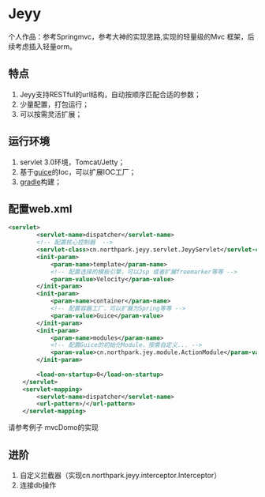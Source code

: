 # Jeyy
个人作品：参考Springmvc，参考大神的实现思路,实现的轻量级的Mvc 框架，后续考虑插入轻量orm。



## 特点

1. Jeyy支持RESTful的url结构，自动按顺序匹配合适的参数；
1. 少量配置，打包运行；
1. 可以按需灵活扩展；

## 运行环境

1. servlet 3.0环境，Tomcat/Jetty；
1. 基于[guice]的Ioc，可以扩展IOC工厂；
1. [gradle]构建；

## 配置web.xml

``` xml
<servlet>
		<servlet-name>dispatcher</servlet-name>
		<!-- 配置核心控制器  -->
		<servlet-class>cn.northpark.jeyy.servlet.JeyyServlet</servlet-class>
		<init-param>
			<param-name>template</param-name>
			<!-- 配置选择的模板引擎，可以Jsp 或者扩展freemarker等等 -->
			<param-value>Velocity</param-value>
		</init-param>
		<init-param>
			<param-name>container</param-name>
			<!-- 配置容器工厂，可以扩展为Spring等等 -->
			<param-value>Guice</param-value>
		</init-param>
		<init-param>
			<param-name>modules</param-name>
			<!-- 配置Guice的初始化Module，按需自定义... -->
			<param-value>cn.northpark.jey.module.ActionModule</param-value>
		</init-param>
		 
		<load-on-startup>0</load-on-startup>
	</servlet>
    <servlet-mapping>
        <servlet-name>dispatcher</servlet-name>
        <url-pattern>/</url-pattern>
    </servlet-mapping>
```

请参考例子 mvcDomo的实现


## 进阶

 1. 自定义拦截器（实现cn.northpark.jeyy.interceptor.Interceptor）
 2. 连接db操作








[guice]: http://code.google.com/p/google-guice/
[gradle]:https://gradle.org/



